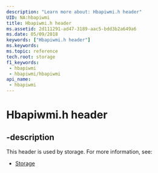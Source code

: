 ```yaml
---
description: "Learn more about: Hbapiwmi.h header"
UID: NA:hbapiwmi
title: Hbapiwmi.h header
ms.assetid: 2d111291-ad47-3189-aac5-bdd3b2a649a6
ms.date: 05/09/2018
keywords: ["Hbapiwmi.h header"]
ms.keywords: 
ms.topic: reference
tech.root: storage
f1_keywords:
 - hbapiwmi
 - hbapiwmi/hbapiwmi
api_name:
 - hbapiwmi
---
```


# Hbapiwmi.h header


## -description

This header is used by storage. For more information, see:

- [Storage](../_storage/index.md)

